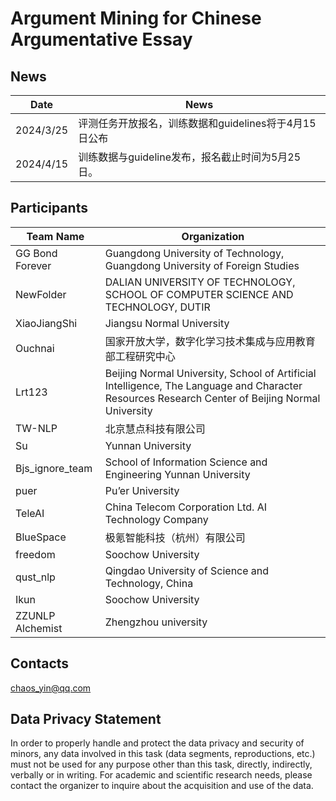 # **Argument Mining for Chinese Argumentative Essay**

## News

| Date      | News                                                  |
| --------- | ----------------------------------------------------- |
| 2024/3/25 | 评测任务开放报名，训练数据和guidelines将于4月15日公布 |
| 2024/4/15 | 训练数据与guideline发布，报名截止时间为5月25日。      |

## Participants

| Team Name        | Organization                                                 |
| ---------------- | ------------------------------------------------------------ |
| GG Bond Forever  | Guangdong University of Technology, Guangdong University of Foreign Studies |
| NewFolder        | DALIAN UNIVERSITY OF TECHNOLOGY, SCHOOL OF COMPUTER SCIENCE AND TECHNOLOGY, DUTIR |
| XiaoJiangShi     | Jiangsu Normal University                                    |
| Ouchnai          | 国家开放大学，数字化学习技术集成与应用教育部工程研究中心     |
| Lrt123           | Beijing Normal University, School of Artificial Intelligence, The Language and Character Resources Research Center of Beijing Normal University |
| TW-NLP           | 北京慧点科技有限公司                                         |
| Su               | Yunnan University                                            |
| Bjs_ignore_team  | School of  Information Science and Engineering Yunnan University |
| puer             | Pu’er University                                             |
| TeleAI           | China  Telecom Corporation Ltd. AI Technology Company        |
| BlueSpace        | 极氪智能科技（杭州）有限公司                                 |
| freedom          | Soochow University                                           |
| qust_nlp         | Qingdao University of Science and Technology, China          |
| Ikun             | Soochow University                                           |
| ZZUNLP Alchemist | Zhengzhou university                                         |

## **Contacts**

chaos_yin@qq.com

## Data Privacy Statement

In order to properly handle and protect the data privacy and security of minors, any data involved in this task (data segments, reproductions, etc.) must not be used for any purpose other than this task, directly, indirectly, verbally or in writing. For academic and scientific research needs, please contact the organizer to inquire about the acquisition and use of the data.
